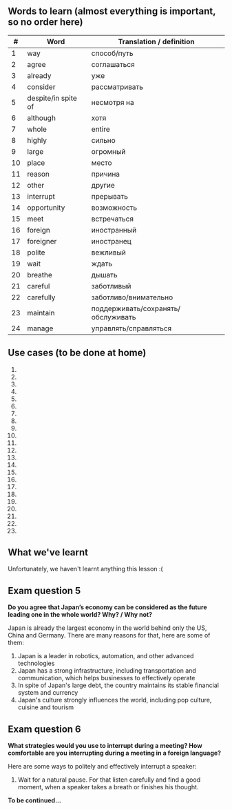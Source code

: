 ## Words to learn (almost everything is important, so no order here)
| # | Word | Translation / definition |
|-|-|-|
| 1  | way | способ/путь |
| 2  | agree |  соглашаться |
| 3  | already | уже |
| 4  | consider | рассматривать |
| 5  | despite/in spite of | несмотря на |
| 6  | although |  хотя |
| 7  | whole | entire |
| 8  | highly | сильно |
| 9  | large |  огромный|
| 10 | place |  место|
| 11 | reason |  причина|
| 12 | other |  другие|
| 13 | interrupt |  прерывать|
| 14 | opportunity |  возможность|
| 15 | meet |  встречаться| с кем-то
| 16 | foreign |  иностранный|
| 17 | foreigner | иностранец
| 18 |polite | вежливый|
| 19 | wait | ждать|
| 20 | breathe | дышать |
| 21 | careful | заботливый|
| 22 | carefully | заботливо/внимательно |
| 23 | maintain | поддерживать/сохранять/обслуживать |
| 24 | manage | управлять/справляться |

## Use cases (to be done at home)
1.
2.
3.
4.
5.
6.
7.
8.
9.
10.
11.
12.
13.
14.
15.
16.
17.
18.
19.
20.
21.
22.
23.

## What we've learnt
Unfortunately, we haven't learnt anything this lesson :(

## Exam question 5
**Do you agree that Japan’s economy can be considered as the future leading one in the whole world? Why? / Why not?**<br>

Japan is already the largest economy in the world behind only the US, China and Germany. There are many reasons for that, here are some of them:
1. Japan is a leader in robotics, automation, and other advanced technologies
2. Japan has a strong infrastructure, including transportation and communication, which helps businesses to effectively operate
3. In spite of Japan's large debt, the country maintains its stable financial system and currency
4. Japan's culture strongly influences the world, including pop culture, cuisine and tourism

## Exam question 6
**What strategies would you use to interrupt during a meeting? How comfortable are you interrupting during a meeting in a foreign language?**<br>

Here are some ways to politely and effectively interrupt a speaker:
1. Wait for a natural pause. For that listen carefully and find a good moment, when a speaker takes a breath or finishes his thought.

**To be continued...**
